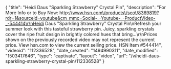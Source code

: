 {
    "title": "Heidi Daus \"Sparkling Strawberry\" Crystal Pin",
    "description": "For More Info or to Buy Now: http:\/\/www.hsn.com\/products\/seo\/8369819?rdr=1&sourceid=youtube&cm_mmc=Social-_-Youtube-_-ProductVideo-_-544414\r\nHeidi Daus \"Sparkling Strawberry\" Crystal Pin\nRefresh your summer look with this tasteful strawberry pin. Juicy, sparkling crystals cover the ripe fruit design in brightly colored hues that bring...\r\nPrices shown on the previously recorded video may not represent the current price.  View hsn.com to view the current selling price. HSN Item #544414",
    "videoid": "112336528",
    "date_created": "1494990311",
    "date_modified": "1503417646",
    "type": "captivate",
    "layout": "video",
    "url": "\/v\/heidi-daus-sparkling-strawberry-crystal-pin\/112336528"
}